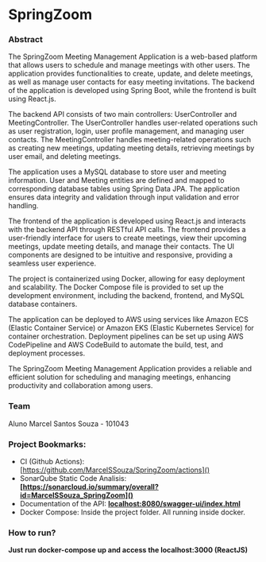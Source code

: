 # SpringZoom

### Abstract

The SpringZoom Meeting Management Application is a web-based platform that allows users to schedule and manage meetings with other users. The application provides functionalities to create, update, and delete meetings, as well as manage user contacts for easy meeting invitations. The backend of the application is developed using Spring Boot, while the frontend is built using React.js.

The backend API consists of two main controllers: UserController and MeetingController. The UserController handles user-related operations such as user registration, login, user profile management, and managing user contacts. The MeetingController handles meeting-related operations such as creating new meetings, updating meeting details, retrieving meetings by user email, and deleting meetings.

The application uses a MySQL database to store user and meeting information. User and Meeting entities are defined and mapped to corresponding database tables using Spring Data JPA. The application ensures data integrity and validation through input validation and error handling.

The frontend of the application is developed using React.js and interacts with the backend API through RESTful API calls. The frontend provides a user-friendly interface for users to create meetings, view their upcoming meetings, update meeting details, and manage their contacts. The UI components are designed to be intuitive and responsive, providing a seamless user experience.

The project is containerized using Docker, allowing for easy deployment and scalability. The Docker Compose file is provided to set up the development environment, including the backend, frontend, and MySQL database containers.

The application can be deployed to AWS using services like Amazon ECS (Elastic Container Service) or Amazon EKS (Elastic Kubernetes Service) for container orchestration. Deployment pipelines can be set up using AWS CodePipeline and AWS CodeBuild to automate the build, test, and deployment processes.

The SpringZoom Meeting Management Application provides a reliable and efficient solution for scheduling and managing meetings, enhancing productivity and collaboration among users.

### Team

Aluno Marcel Santos Souza - 101043

### Project Bookmarks:

- CI (Github Actions): [https://github.com/MarcelSSouza/SpringZoom/actions]()
- SonarQube Static Code Analisis: **[https://sonarcloud.io/summary/overall?id=MarcelSSouza_SpringZoom]()**
- Documentation of the API: **[localhost:8080/swagger-ui/index.html]()**
- Docker Compose: Inside the project folder. All running inside docker.

### How to run?

**Just run docker-compose up and access the localhost:3000 (ReactJS)**
